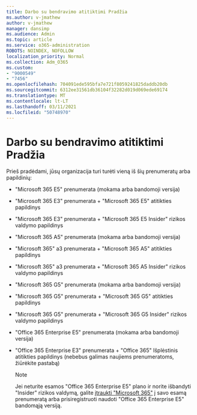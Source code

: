 ```yaml
---
title: Darbo su bendravimo atitiktimi Pradžia
ms.author: v-jmathew
author: v-jmathew
manager: dansimp
ms.audience: Admin
ms.topic: article
ms.service: o365-administration
ROBOTS: NOINDEX, NOFOLLOW
localization_priority: Normal
ms.collection: Adm_O365
ms.custom:
- "9000549"
- "7456"
ms.openlocfilehash: 704091ede595bfa7e721f8059241825daddb20db
ms.sourcegitcommit: 6312ee31561db36104f32282d019d069ede69174
ms.translationtype: MT
ms.contentlocale: lt-LT
ms.lasthandoff: 03/11/2021
ms.locfileid: "50748970"
---
```

# <a name="get-started-with-communication-compliance"></a>Darbo su bendravimo atitiktimi Pradžia

Prieš pradėdami, jūsų organizacija turi turėti vieną iš šių prenumeratų arba papildinių:

* "Microsoft 365 E5" prenumerata (mokama arba bandomoji versija)
* "Microsoft 365 E3" prenumerata + "Microsoft 365 E5" atitikties papildinys
* "Microsoft 365 E3" prenumerata + "Microsoft 365 E5 Insider" rizikos valdymo papildinys
* "Microsoft 365 A5" prenumerata (mokama arba bandomoji versija)
* "Microsoft 365" a3 prenumerata + "Microsoft 365 A5" atitikties papildinys
* "Microsoft 365" a3 prenumerata + "Microsoft 365 A5 Insider" rizikos valdymo papildinys
* "Microsoft 365 G5" prenumerata (mokama arba bandomoji versija)
* "Microsoft 365 G5" prenumerata + "Microsoft 365 G5" atitikties papildinys
* "Microsoft 365 G5" prenumerata + "Microsoft 365 G5 Insider" rizikos valdymo papildinys
* "Office 365 Enterprise E5" prenumerata (mokama arba bandomoji versija)
* "Office 365 Enterprise E3" prenumerata + "Office 365" Išplėstinis atitikties papildinys (nebebus galimas naujiems prenumeratoms, žiūrėkite pastabą)

    > [!NOTE]
    > Jei neturite esamos "Office 365 Enterprise E5" plano ir norite išbandyti "Insider" rizikos valdymą, galite [įtraukti "Microsoft 365"](https://go.microsoft.com/fwlink/?linkid=2130508) į savo esamą prenumeratą arba prisiregistruoti naudoti "Office 365 Enterprise E5" bandomąją versiją.
